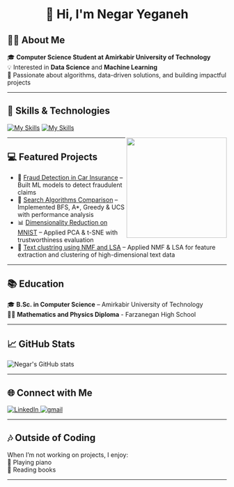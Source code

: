 <h1 align="center">👋 Hi, I'm Negar Yeganeh</h1>


## 👩‍💻 About Me

🎓 **Computer Science Student at Amirkabir University of Technology**  
💡 Interested in **Data Science** and **Machine Learning**  
🔎 Passionate about algorithms, data-driven solutions, and building impactful projects  

---

## 🔧 Skills & Technologies  

[![My Skills](https://skillicons.dev/icons?i=cpp,c,cs,dotnet)](https://skillicons.dev)
[![My Skills](https://skillicons.dev/icons?i=py,qt,pytorch,stackoverflow,sklearn,sqlite)](https://skillicons.dev)

<img align='right' src="https://media.giphy.com/media/ieyl9zmCjO4b4t6qoY/giphy.gif" width="230">

---
 

## 💻 Featured Projects

- 🚗 [Fraud Detection in Car Insurance](https://github.com/NegarYS/FraudDetection) – Built ML models to detect fraudulent claims  
- 🔎 [Search Algorithms Comparison](https://github.com/your-username/search-algorithms-comparison) – Implemented BFS, A*, Greedy & UCS with performance analysis  
- 📊 [Dimensionality Reduction on MNIST](https://github.com/NegarYS/Dimension-Reduction-on-MNIST) – Applied PCA & t-SNE with trustworthiness evaluation  
- 📑 [Text clustring using NMF and LSA](https://github.com/NegarYS/Text-Clustering-NMF-LSA) – Applied NMF & LSA for feature extraction and clustering of high-dimensional text data  


---

## 📚 Education  
🎓 **B.Sc. in Computer Science** – Amirkabir University of Technology  
👩‍🎓 **Mathematics and Physics Diploma** - Farzanegan High School  


---

## 📈 GitHub Stats  

  ![Negar's GitHub stats](https://github-readme-stats.vercel.app/api?username=NegarYS&show_icons=true&theme=dracula)
  


---

## 🌐 Connect with Me  
<a href="https://www.linkedin.com/in/negar-yeganeh/" target="blank">
  <img src="https://skillicons.dev/icons?i=linkedin" alt="LinkedIn" />
</a>
<a href="https://www.gmail.com/negaryeganeh2004@gmail.com/" target="blank">
  <img src="https://skillicons.dev/icons?i=gmail" alt="gmail" />
</a> 

---

## 🎶 Outside of Coding  
When I’m not working on projects, I enjoy:  
🎹 Playing piano  
📖 Reading books  

---

